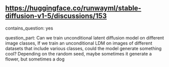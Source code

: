 ## https://huggingface.co/runwayml/stable-diffusion-v1-5/discussions/153

contains_question: yes

question_part: Can we train unconditional latent diffusion model on different image classes, If we train an unconditional LDM on images of different datasets that include various classes, could the model generate something cool? Depending on the random seed, maybe sometimes it generate a flower, but sometimes a dog